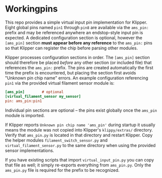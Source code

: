 # Workingpins

This repo provides a simple virtual input pin implementation for Klipper.
Eight global pins named `pin1` through `pin8` are available via the
`ams_pin:` prefix and may be referenced anywhere an endstop-style input pin
is expected.  A dedicated configuration section is optional, however the
`[ams_pin]` section **must appear before any reference** to the `ams_pin:`
pins so that Klipper can register the chip before parsing other modules.

Klipper processes configuration sections in order. The `[ams_pin]`
section should therefore be placed *before* any other section (or
included file) that references the `ams_pin:` prefix. The pins are
created automatically the first time the prefix is encountered, but
placing the section first avoids "Unknown pin chip name" errors.  An
example configuration referencing `pin1` via the provided virtual
filament sensor module is:

```ini
[ams_pin]        # optional
[virtual_filament_sensor my_sensor]
pin: ams_pin:pin1
```

Individual pin sections are optional – the pins exist globally once the
`ams_pin` module is imported.

If Klipper reports `Unknown pin chip name 'ams_pin'` during startup it
usually means the module was not copied into Klipper's
`klippy/extras/` directory.  Verify that `ams_pin.py` is located in that
directory and restart Klipper.  Copy the helper modules
`filament_switch_sensor.py` and `virtual_filament_sensor.py` to the
same directory when using the provided sensor implementations.

If you have existing scripts that import `virtual_input_pin.py` you can copy
that file as well; it simply re-exports everything from `ams_pin.py`.  Only the
`ams_pin.py` file is required for the prefix to be recognized.
